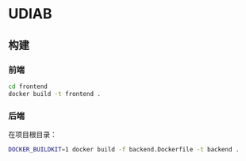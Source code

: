 # UDIAB

## 构建

### 前端

```sh
cd frontend
docker build -t frontend .
```

### 后端

在项目根目录：

```sh
DOCKER_BUILDKIT=1 docker build -f backend.Dockerfile -t backend .
```
